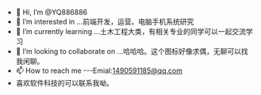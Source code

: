 - 👋 Hi, I’m @YQ886886
- 👀 I’m interested in ...前端开发，运营。电脑手机系统研究
- 🌱 I’m currently learning ...土木工程大类，有相关专业的同学可以一起交流学习
- 💞️ I’m looking to collaborate on ...哈哈哈。这个图标好像求偶，无聊可以找我闲聊。
- 📫 How to reach me ---Emial:1490591185@qq.com
- 喜欢软件科技的可以联系我呦。
